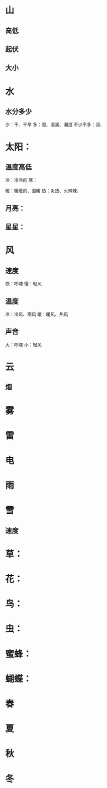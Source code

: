 # 山
## 高低
## 起伏
## 大小

# 水
## 水分多少
少：干、干旱
多：湿、湿润、潮湿
不少不多：润、


# 太阳：
## 温度高低
冷：冷冷的
寒：

暖：暖暖的、温暖
热：炎热、火辣辣、

## 月亮：
## 星星：

# 风
## 速度
快：呼啸
慢：轻风

## 温度
冷：冷风、寒风
暖：暖风、热风

## 声音
大：呼啸
小：轻风

# 云
## 烟
# 雾


# 雷
# 电


# 雨
# 雪
## 速度

# 草：
# 花：
# 鸟：
# 虫：
# 蜜蜂：
# 蝴蝶：

# 春
# 夏
# 秋
# 冬


